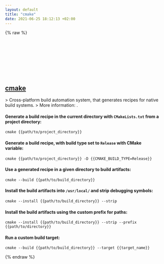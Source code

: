 ```yaml
---
layout: default
title: "cmake"
date: 2021-06-25 18:12:13 +02:00
---
```

{% raw %}
<h2 id="cmake">
  <a href="/en/common/cmake.html">cmake</a> <a href="#cmake"><svg class="icon">
    <use href="/assets/images/unicode_sprite.svg#link" />
  </svg></a>
</h2>
> Cross-platform build automation system, that generates recipes for native build systems.
> More information: <https://cmake.org/cmake/help/latest/manual/cmake.1.html>.

#### Generate a build recipe in the current directory with `CMakeLists.txt` from a project directory:
```shell
cmake {{path/to/project_directory}}
```
#### Generate a build recipe, with build type set to `Release` with CMake variable:
```shell
cmake {{path/to/project_directory}} -D {{CMAKE_BUILD_TYPE=Release}}
```
#### Use a generated recipe in a given directory to build artifacts:
```shell
cmake --build {{path/to/build_directory}}
```
#### Install the build artifacts into `/usr/local/` and strip debugging symbols:
```shell
cmake --install {{path/to/build_directory}} --strip
```
#### Install the build artifacts using the custom prefix for paths:
```shell
cmake --install {{path/to/build_directory}} --strip --prefix {{path/to/directory}}
```
#### Run a custom build target:
```shell
cmake --build {{path/to/build_directory}} --target {{target_name}}
```
{% endraw %}
